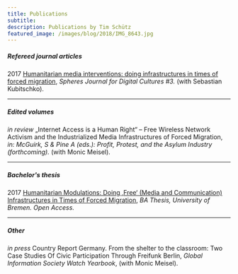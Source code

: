 ```yaml
---
title: Publications
subtitle: 
description: Publications by Tim Schütz
featured_image: /images/blog/2018/IMG_8643.jpg
---
```


##### Refereed journal articles

2017 [Humanitarian media interventions: doing infrastructures in times of forced migration](http://spheres-journal.org/humanitarian-media-intervention-infrastructuring-in-times-of-forced-migration/), _Spheres Journal for Digital Cultures #3._ (with Sebastian Kubitschko).

---

 
##### Edited volumes

_in review_ „Internet Access is a Human Right“ – Free Wireless Network Activism and the Industrialized Media Infrastructures of Forced Migration, _in: McGuirk, S & Pine A (eds.): Profit, Protest, and the Asylum Industry (forthcoming)._ (with Monic Meisel).

---

##### Bachelor's thesis

2017 [Humanitarian Modulations: Doing ‚Free‘ (Media and Communication) Infrastructures in Times of Forced Migration](http://nbn-resolving.de/urn:nbn:de:gbv:46-00106066-16), _BA Thesis, University of Bremen. Open Access._

---

##### Other

_in press_ Country Report Germany. From the shelter to the classroom: Two Case Studies Of Civic Participation Through Freifunk Berlin, _Global Information Society Watch Yearbook_, (with Monic Meisel).


